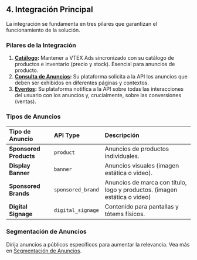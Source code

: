 ## 4. Integración Principal

La integración se fundamenta en tres pilares que garantizan el funcionamiento de la solución.

### Pilares de la Integración

1.  **[Catálogo](./4.1-sincronizacion-de-catalogo.md):** Mantener a VTEX Ads sincronizado con su catálogo de productos e inventario (precio y stock). Esencial para anuncios de producto.
2.  **[Consulta de Anuncios](./4.2-consulta-de-anuncios.md):** Su plataforma solicita a la API los anuncios que deben ser exhibidos en diferentes páginas y contextos.
3.  **[Eventos](./4.3-eventos.md):** Su plataforma notifica a la API sobre todas las interacciones del usuario con los anuncios y, crucialmente, sobre las conversiones (ventas).

### Tipos de Anuncios

| Tipo de Anuncio | API Type | Descripción |
| :--- | :--- |:------------------------------------------------|
| **Sponsored Products** | `product` | Anuncios de productos individuales. |
| **Display Banner** | `banner` | Anuncios visuales (imagen estática o video). |
| **Sponsored Brands** | `sponsored_brand` | Anuncios de marca con título, logo y productos. (imagen estática o video) |
| **Digital Signage** | `digital_signage`| Contenido para pantallas y tótems físicos. |

### Segmentación de Anuncios

Dirija anuncios a públicos específicos para aumentar la relevancia. Vea más en [Segmentación de Anuncios](./4.4-segmentacion-de-anuncios.md).


